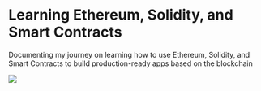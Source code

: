 # Learning Ethereum, Solidity, and Smart Contracts

Documenting my journey on learning how to use Ethereum, Solidity, and Smart Contracts to build production-ready apps based on the blockchain



![](https://ethereum.org/static/810eb64d89629231aa4d8c7fe5f20ee5/69de1/developers-eth-blocks.webp?raw=true)


